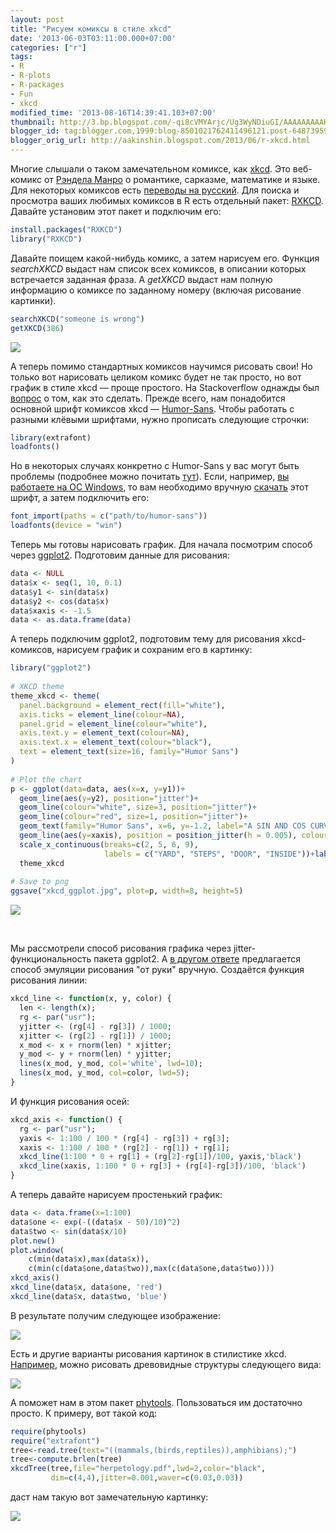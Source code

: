 ```yaml
---
layout: post
title: "Рисуем комиксы в стиле xkcd"
date: '2013-06-03T03:11:00.000+07:00'
categories: ["r"]
tags:
- R
- R-plots
- R-packages
- Fun
- xkcd
modified_time: '2013-08-16T14:39:41.103+07:00'
thumbnail: http://3.bp.blogspot.com/-qi8cVMYArjc/Ug3WyNDiuGI/AAAAAAAAAKE/xnDFu8F3Deg/s72-c/duty_calls.png
blogger_id: tag:blogger.com,1999:blog-8501021762411496121.post-6487395902264640264
blogger_orig_url: http://aakinshin.blogspot.com/2013/06/r-xkcd.html
---
```


Многие слышали о таком замечательном комиксе, как [xkcd](http://www.xkcd.com/). Это веб-комикс от [Рэндела Манро](http://ru.wikipedia.org/wiki/%D0%9C%D0%B0%D0%BD%D1%80%D0%BE,_%D0%A0%D1%8D%D0%BD%D0%B4%D0%B5%D0%BB) о романтике, сарказме, математике и языке. Для некоторых комиксов есть
[переводы на русский](http://www.xkcd.ru/). Для поиска и просмотра ваших любимых комиксов в R есть отдельный пакет:
[RXKCD](http://cran.r-project.org/web/packages/RXKCD/index.html). Давайте установим этот пакет и подключим его:

``` r
install.packages("RXKCD")
library("RXKCD")
```

Давайте поищем какой-нибудь комикс, а затем нарисуем его. Функция <i>searchXKCD</i>
выдаст нам список всех комиксов, в описании которых встречается заданная фраза. А <i>getXKCD</i>
выдаст нам полную информацию о комиксе по заданному номеру (включая рисование картинки).

``` r
searchXKCD("someone is wrong")
getXKCD(386)
```

<p class="center">
  <img src="/img/posts/r/xkcd/screen1.png" />
</p>

А теперь помимо стандартных комиксов научимся рисовать свои! <!--more--> Но только вот нарисовать целиком комикс будет не так просто, но вот график в стиле xkcd &mdash; проще простого. На Stackoverflow однажды был [вопрос](http://stackoverflow.com/questions/12675147/how-can-we-make-xkcd-style-graphs-in-r) о том, как это сделать. Прежде всего, нам понадобится основной шрифт комиксов xkcd &mdash; [Humor-Sans](http://r-language.ru/wp-admin/post.php?post=104&action=edit&message=10). Чтобы работать с разными клёвыми шрифтами, нужно прописать следующие строчки:

``` r
library(extrafont)
loadfonts()
```

Но в некоторых случаях конкретно с Humor-Sans у вас могут быть проблемы (подробнее можно почитать [тут](http://www.r-bloggers.com/change-fonts-in-ggplot2-and-create-xkcd-style-graphs/)). Если, например, [вы работаете на ОС Windows](http://stackoverflow.com/questions/13989644/xkcd-style-graph-error-with-registered-fonts), то вам необходимо вручную [скачать](http://antiyawn.com/uploads/Humor-Sans.ttf) этот шрифт, а затем подключить его:

``` r
font_import(paths = c("path/to/humor-sans"))
loadfonts(device = "win")
```

Теперь мы готовы нарисовать график. Для начала посмотрим способ через [ggplot2](http://ggplot2.org/). Подготовим данные для рисования:

``` r
data <- NULL
data$x <- seq(1, 10, 0.1)
data$y1 <- sin(data$x)
data$y2 <- cos(data$x)
data$xaxis <- -1.5
data <- as.data.frame(data)
```

А теперь подключим ggplot2, подготовим тему для рисования xkcd-комиксов, нарисуем график и сохраним его в картинку:

``` r
library("ggplot2")
 
# XKCD theme
theme_xkcd <- theme(
  panel.background = element_rect(fill="white"), 
  axis.ticks = element_line(colour=NA),
  panel.grid = element_line(colour="white"),
  axis.text.y = element_text(colour=NA), 
  axis.text.x = element_text(colour="black"),
  text = element_text(size=16, family="Humor Sans")
)
 
# Plot the chart
p <- ggplot(data=data, aes(x=x, y=y1))+
  geom_line(aes(y=y2), position="jitter")+
  geom_line(colour="white", size=3, position="jitter")+
  geom_line(colour="red", size=1, position="jitter")+
  geom_text(family="Humor Sans", x=6, y=-1.2, label="A SIN AND COS CURVE")+
  geom_line(aes(y=xaxis), position = position_jitter(h = 0.005), colour="black")+
  scale_x_continuous(breaks=c(2, 5, 6, 9), 
                     labels = c("YARD", "STEPS", "DOOR", "INSIDE"))+labs(x="", y="")+
  theme_xkcd
 
# Save to png
ggsave("xkcd_ggplot.jpg", plot=p, width=8, height=5)
```

<p class="center">
  <img src="/img/posts/r/xkcd/screen2.png" />
</p>

<br />

Мы рассмотрели способ рисования графика через jitter-функциональность пакета ggplot2. А [в другом ответе](http://stackoverflow.com/a/12680841/184842) предлагается способ эмуляции рисования "от руки" вручную. Создаётся функция рисования линии:

``` r
xkcd_line <- function(x, y, color) {
  len <- length(x);
  rg <- par("usr");
  yjitter <- (rg[4] - rg[3]) / 1000;
  xjitter <- (rg[2] - rg[1]) / 1000;
  x_mod <- x + rnorm(len) * xjitter;
  y_mod <- y + rnorm(len) * yjitter;
  lines(x_mod, y_mod, col='white', lwd=10);
  lines(x_mod, y_mod, col=color, lwd=5);
}
```

И функция рисования осей:

``` r
xkcd_axis <- function() {
  rg <- par("usr");
  yaxis <- 1:100 / 100 * (rg[4] - rg[3]) + rg[3];
  xaxis <- 1:100 / 100 * (rg[2] - rg[1]) + rg[1];
  xkcd_line(1:100 * 0 + rg[1] + (rg[2]-rg[1])/100, yaxis,'black')
  xkcd_line(xaxis, 1:100 * 0 + rg[3] + (rg[4]-rg[3])/100, 'black')
}
```

А теперь давайте нарисуем простенький график:

``` r
data <- data.frame(x=1:100)
data$one <- exp(-((data$x - 50)/10)^2)
data$two <- sin(data$x/10)
plot.new()
plot.window(
    c(min(data$x),max(data$x)),
    c(min(c(data$one,data$two)),max(c(data$one,data$two))))
xkcd_axis()
xkcd_line(data$x, data$one, 'red')
xkcd_line(data$x, data$two, 'blue')
```

В результате получим следующее изображение:

<p class="center">
  <img src="/img/posts/r/xkcd/screen3.png" />
</p>

Есть и другие варианты рисования картинок в стилистике xkcd. [Например](http://blog.phytools.org/2012/10/actual-xkcd-tree.html), можно рисовать древовидные структуры следующего вида:

<p class="center">
  <img src="/img/posts/r/xkcd/screen4.png" />
</p>

А поможет нам в этом пакет [phytools](http://cran.r-project.org/web/packages/phytools/index.html). Пользоваться им достаточно просто. К примеру, вот такой код:

``` r
require(phytools)
require("extrafont")
tree<-read.tree(text="((mammals,(birds,reptiles)),amphibians);")
tree<-compute.brlen(tree)
xkcdTree(tree,file="herpetology.pdf",lwd=2,color="black", 
         dim=c(4,4),jitter=0.001,waver=c(0.03,0.03))
```

даст нам такую вот замечательную картинку:

<p class="center">
  <img src="/img/posts/r/xkcd/screen5.png" />
</p>
